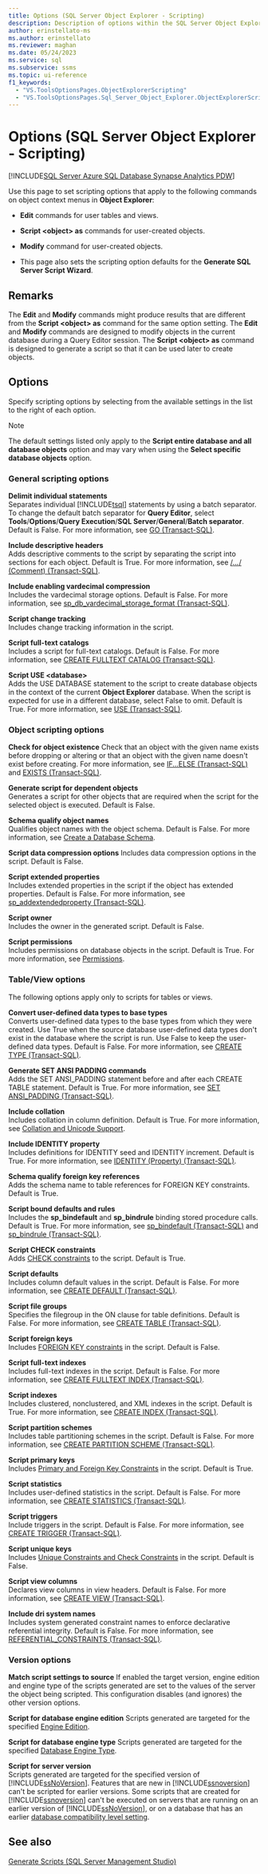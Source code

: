 ```yaml
---
title: Options (SQL Server Object Explorer - Scripting)
description: Description of options within the SQL Server Object Explorer - Scripting window.
author: erinstellato-ms
ms.author: erinstellato
ms.reviewer: maghan
ms.date: 05/24/2023
ms.service: sql
ms.subservice: ssms
ms.topic: ui-reference
f1_keywords:
  - "VS.ToolsOptionsPages.ObjectExplorerScripting"
  - "VS.ToolsOptionsPages.Sql_Server_Object_Explorer.ObjectExplorerScripting"
---
```


# Options (SQL Server Object Explorer - Scripting)

[!INCLUDE[SQL Server Azure SQL Database Synapse Analytics PDW](../../includes/applies-to-version/sql-asdb-asdbmi-asa-pdw.md)]

Use this page to set scripting options that apply to the following commands on object context menus in **Object Explorer**:  
  
-   **Edit** commands for user tables and views.  
  
-   **Script \<object\> as** commands for user-created objects.  
  
-   **Modify** command for user-created objects.  
  
-   This page also sets the scripting option defaults for the **Generate SQL Server Script Wizard**.  
  
## Remarks  
The **Edit** and **Modify** commands might produce results that are different from the **Script \<object\> as** command for the same option setting. The **Edit** and **Modify** commands are designed to modify objects in the current database during a Query Editor session. The **Script \<object\> as** command is designed to generate a script so that it can be used later to create objects.  
  
## Options  
Specify scripting options by selecting from the available settings in the list to the right of each option.

> [!NOTE]
> The default settings listed only apply to the **Script entire database and all database objects** option and may vary when using the **Select specific database objects** option.
  
### General scripting options  
**Delimit individual statements**  
Separates individual [!INCLUDE[tsql](../../includes/tsql-md.md)] statements by using a batch separator. To change the default batch separator for **Query Editor**, select **Tools**/**Options**/**Query Execution**/**SQL Server**/**General**/**Batch separator**. Default is False. For more information, see [GO (Transact-SQL)](../../t-sql/language-elements/sql-server-utilities-statements-go.md).  
  
**Include descriptive headers**  
Adds descriptive comments to the script by separating the script into sections for each object. Default is True. For more information, see [/*...*/ (Comment) (Transact-SQL)](../../t-sql/language-elements/slash-star-comment-transact-sql.md).  
  
**Include enabling vardecimal compression**  
Includes the vardecimal storage options. Default is False. For more information, see [sp_db_vardecimal_storage_format (Transact-SQL)](../../relational-databases/system-stored-procedures/sp-db-vardecimal-storage-format-transact-sql.md).  
  
**Script change tracking**  
Includes change tracking information in the script.  
  
**Script full-text catalogs**  
Includes a script for full-text catalogs. Default is False. For more information, see [CREATE FULLTEXT CATALOG (Transact-SQL)](../../t-sql/statements/create-fulltext-catalog-transact-sql.md).  
  
**Script USE \<database\>**  
Adds the USE DATABASE statement to the script to create database objects in the context of the current **Object Explorer** database. When the script is expected for use in a different database, select False to omit. Default is True. For more information, see [USE (Transact-SQL)](../../t-sql/language-elements/use-transact-sql.md).  
  
### Object scripting options  

**Check for object existence**
Check that an object with the given name exists before dropping or altering or that an object with the given name doesn't exist before creating. For more information, see [IF...ELSE (Transact-SQL)](../../t-sql/language-elements/if-else-transact-sql.md) and [EXISTS (Transact-SQL)](../../t-sql/language-elements/exists-transact-sql.md).

**Generate script for dependent objects**  
Generates a script for other objects that are required when the script for the selected object is executed. Default is False.  
  
**Schema qualify object names**  
Qualifies object names with the object schema. Default is False. For more information, see [Create a Database Schema](../../relational-databases/security/authentication-access/create-a-database-schema.md).  

**Script data compression options**
Includes data compression options in the script. Default is False.

**Script extended properties**  
Includes extended properties in the script if the object has extended properties. Default is False. For more information, see [sp_addextendedproperty (Transact-SQL)](../../relational-databases/system-stored-procedures/sp-addextendedproperty-transact-sql.md).  
  
**Script owner**  
Includes the owner in the generated script. Default is False.  
  
**Script permissions**  
Includes permissions on database objects in the script. Default is True. For more information, see [Permissions](../../relational-databases/security/permissions-database-engine.md).  
  
### Table/View options  
The following options apply only to scripts for tables or views.  
  
**Convert user-defined data types to base types**  
Converts user-defined data types to the base types from which they were created. Use True when the source database user-defined data types don't exist in the database where the script is run. Use False to keep the user-defined data types. Default is False. For more information, see [CREATE TYPE (Transact-SQL)](../../t-sql/statements/create-type-transact-sql.md).  
  
**Generate SET ANSI PADDING commands**  
Adds the SET ANSI_PADDING statement before and after each CREATE TABLE statement. Default is True. For more information, see [SET ANSI_PADDING (Transact-SQL)](../../t-sql/statements/set-ansi-padding-transact-sql.md).  
  
**Include collation**  
Includes collation in column definition. Default is True. For more information, see [Collation and Unicode Support](../../relational-databases/collations/collation-and-unicode-support.md).  
  
**Include IDENTITY property**  
Includes definitions for IDENTITY seed and IDENTITY increment. Default is True. For more information, see [IDENTITY (Property) (Transact-SQL)](../../t-sql/statements/create-table-transact-sql-identity-property.md).  
  
**Schema qualify foreign key references**  
Adds the schema name to table references for FOREIGN KEY constraints. Default is True.  
  
**Script bound defaults and rules**  
Includes the **sp_bindefault** and **sp_bindrule** binding stored procedure calls. Default is True. For more information, see [sp_bindefault (Transact-SQL)](../../relational-databases/system-stored-procedures/sp-bindefault-transact-sql.md) and [sp_bindrule (Transact-SQL)](../../relational-databases/system-stored-procedures/sp-bindrule-transact-sql.md).  
  
**Script CHECK constraints**  
Adds [CHECK constraints](../../relational-databases/tables/unique-constraints-and-check-constraints.md) to the script. Default is True.  
  
**Script defaults**  
Includes column default values in the script. Default is False. For more information, see [CREATE DEFAULT (Transact-SQL)](../../t-sql/statements/create-default-transact-sql.md).  
  
**Script file groups**  
Specifies the filegroup in the ON clause for table definitions. Default is False. For more information, see [CREATE TABLE (Transact-SQL)](../../t-sql/statements/create-table-transact-sql.md).  
  
**Script foreign keys**  
Includes [FOREIGN KEY constraints](../../relational-databases/tables/primary-and-foreign-key-constraints.md) in the script. Default is False.  
  
**Script full-text indexes**  
Includes full-text indexes in the script. Default is False. For more information, see [CREATE FULLTEXT INDEX (Transact-SQL)](../../t-sql/statements/create-fulltext-index-transact-sql.md).  
  
**Script indexes**  
Includes clustered, nonclustered, and XML indexes in the script. Default is True. For more information, see [CREATE INDEX (Transact-SQL)](../../t-sql/statements/create-index-transact-sql.md).  
  
**Script partition schemes**  
Includes table partitioning schemes in the script. Default is False. For more information, see [CREATE PARTITION SCHEME (Transact-SQL)](../../t-sql/statements/create-partition-scheme-transact-sql.md).  
  
**Script primary keys**  
Includes [Primary and Foreign Key Constraints](../../relational-databases/tables/primary-and-foreign-key-constraints.md) in the script. Default is True.  
  
**Script statistics**  
Includes user-defined statistics in the script. Default is False. For more information, see [CREATE STATISTICS (Transact-SQL)](../../t-sql/statements/create-statistics-transact-sql.md).  
  
**Script triggers**  
Include triggers in the script. Default is False. For more information, see [CREATE TRIGGER (Transact-SQL)](../../t-sql/statements/create-trigger-transact-sql.md).  
  
**Script unique keys**  
Includes [Unique Constraints and Check Constraints](../../relational-databases/tables/unique-constraints-and-check-constraints.md) in the script. Default is False.  
  
**Script view columns**  
Declares view columns in view headers. Default is False. For more information, see [CREATE VIEW (Transact-SQL)](../../t-sql/statements/create-view-transact-sql.md).  
  
**Include dri system names**  
Includes system generated constraint names to enforce declarative referential integrity. Default is False. For more information, see [REFERENTIAL_CONSTRAINTS (Transact-SQL)](../../relational-databases/system-information-schema-views/referential-constraints-transact-sql.md).  
  
### Version options

**Match script settings to source**
If enabled the target version, engine edition and engine type of the scripts generated are set to the values of the server the object being scripted. This configuration disables (and ignores) the other version options.

**Script for database engine edition**
Scripts generated are targeted for the specified [Engine Edition](/dotnet/api/microsoft.sqlserver.management.smo.edition).

**Script for database engine type**
Scripts generated are targeted for the specified [Database Engine Type](/previous-versions/sql/sql-server-2014/ee642509(v=sql.120)).

**Script for server version**  
Scripts generated are targeted for the specified version of [!INCLUDE[ssNoVersion](../../includes/ssnoversion-md.md)]. Features that are new in [!INCLUDE[ssnoversion](../../includes/ssnoversion-md.md)] can't be scripted for earlier versions. Some scripts that are created for [!INCLUDE[ssnoversion](../../includes/ssnoversion-md.md)] can't be executed on servers that are running on an earlier version of [!INCLUDE[ssNoVersion](../../includes/ssnoversion-md.md)], or on a database that has an earlier [database compatibility level setting](../../t-sql/statements/alter-database-transact-sql-compatibility-level.md).  

## See also  
[Generate Scripts (SQL Server Management Studio)](../scripting/generate-scripts-sql-server-management-studio.md)  
